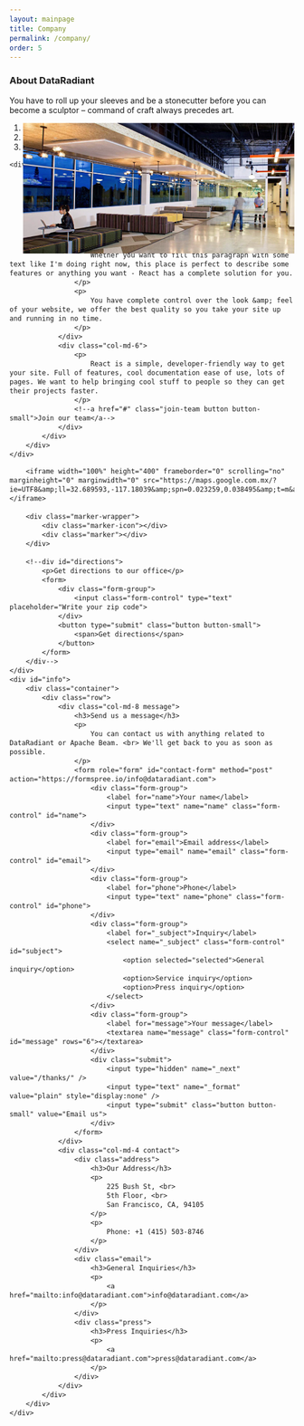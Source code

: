 ```yaml
---
layout: mainpage
title: Company
permalink: /company/
order: 5
---
```


<div id="about-us">
    <div id="slider">
        <div class="container">
            <div class="row header">
                <div class="col-md-12">
                    <h3>About DataRadiant</h3>
                    <p>
                        You have to roll up your sleeves and be a stonecutter before you can become a sculptor – command of craft always precedes art.
                    </p>
                </div>
            </div>
            <div class="row">
                <div class="col-md-12">
                    <div class="flexslider">
                        <ul class="slides">
                            <li class="" style="width: 100%; float: left; margin-right: -100%; position: relative; opacity: 0; display: block; z-index: 1;">
                                <img src="images/office2.png" alt="office2" draggable="false">
                            </li>
                            <li class="flex-active-slide" style="width: 100%; float: left; margin-right: -100%; position: relative; opacity: 1; display: block; z-index: 2;">
                                <img src="images/office1.png" alt="office1" draggable="false">
                            </li>
                            <li style="width: 100%; float: left; margin-right: -100%; position: relative; opacity: 0; display: block; z-index: 1;">
                                <img src="images/office3.png" alt="office3" draggable="false">
                            </li>
                        </ul>
                    <ol class="flex-control-nav flex-control-paging"><li><a class="">1</a></li><li><a class="flex-active">2</a></li><li><a>3</a></li></ol></div>
                </div>
            </div>
        </div>
    </div>

    <div id="info">
        <div class="container">
            <div class="row">
                <div class="col-md-12">
                    <h1>We care about our work</h1>
                </div>
            </div>
            <div class="row">
                <div class="col-md-6">
                    <p>
                        Whether you want to fill this paragraph with some text like I'm doing right now, this place is perfect to describe some features or anything you want - React has a complete solution for you.
                    </p>
                    <p>
                        You have complete control over the look &amp; feel of your website, we offer the best quality so you take your site up and running in no time.
                    </p>
                </div>
                <div class="col-md-6">
                    <p>
                        React is a simple, developer-friendly way to get your site. Full of features, cool documentation ease of use, lots of pages. We want to help bringing cool stuff to people so they can get their projects faster.
                    </p>
                    <!--a href="#" class="join-team button button-small">Join our team</a-->
                </div>
            </div>
        </div>
    </div>
</div>

<div id="contact-us">
    <div id="map" style="height:400px;">

        <iframe width="100%" height="400" frameborder="0" scrolling="no" marginheight="0" marginwidth="0" src="https://maps.google.com.mx/?ie=UTF8&amp;ll=32.689593,-117.18039&amp;spn=0.023259,0.038495&amp;t=m&amp;z=15&amp;output=embed"></iframe>

        <div class="marker-wrapper">
            <div class="marker-icon"></div>
            <div class="marker"></div>
        </div>

        <!--div id="directions">
            <p>Get directions to our office</p>
            <form>
                <div class="form-group">
                    <input class="form-control" type="text" placeholder="Write your zip code">
                </div>
                <button type="submit" class="button button-small">
                    <span>Get directions</span>
                </button>
            </form>
        </div-->
    </div>
    <div id="info">
        <div class="container">
            <div class="row">
                <div class="col-md-8 message">
                    <h3>Send us a message</h3>
                    <p>
                        You can contact us with anything related to DataRadiant or Apache Beam. <br> We'll get back to you as soon as possible.
                    </p>
                    <form role="form" id="contact-form" method="post" action="https://formspree.io/info@dataradiant.com">
                        <div class="form-group">
                            <label for="name">Your name</label>
                            <input type="text" name="name" class="form-control" id="name">
                        </div>
                        <div class="form-group">
                            <label for="email">Email address</label>
                            <input type="email" name="email" class="form-control" id="email">
                        </div>
                        <div class="form-group">
                            <label for="phone">Phone</label>
                            <input type="text" name="phone" class="form-control" id="phone">
                        </div>
                        <div class="form-group">
                            <label for="_subject">Inquiry</label>
                            <select name="_subject" class="form-control" id="subject">
                                <option selected="selected">General inquiry</option>
                                <option>Service inquiry</option>
                                <option>Press inquiry</option>
                            </select>
                        </div>
                        <div class="form-group">
                            <label for="message">Your message</label>
                            <textarea name="message" class="form-control" id="message" rows="6"></textarea>
                        </div>
                        <div class="submit">
                            <input type="hidden" name="_next" value="/thanks/" />
                            <input type="text" name="_format" value="plain" style="display:none" />
                            <input type="submit" class="button button-small" value="Email us">
                        </div>
                    </form>
                </div>
                <div class="col-md-4 contact">
                    <div class="address">
                        <h3>Our Address</h3>
                        <p>
                            225 Bush St, <br>
                            5th Floor, <br>
                            San Francisco, CA, 94105
                        </p>
                        <p>
                            Phone: +1 (415) 503-8746
                        </p>
                    </div>
                    <div class="email">
                        <h3>General Inquiries</h3>
                        <p>
                            <a href="mailto:info@dataradiant.com">info@dataradiant.com</a>
                        </p>
                    </div>
                    <div class="press">
                        <h3>Press Inquiries</h3>
                        <p>
                            <a href="mailto:press@dataradiant.com">press@dataradiant.com</a>
                        </p>
                    </div>
                </div>
            </div>
        </div>
    </div>
</div>
<script type="text/javascript">
        $(function() {
            $('.flexslider').flexslider({
                directionNav: false,
                slideshowSpeed: 4000
            });
            $('[data-toggle="tooltip"]').tooltip();
        });
    </script>
